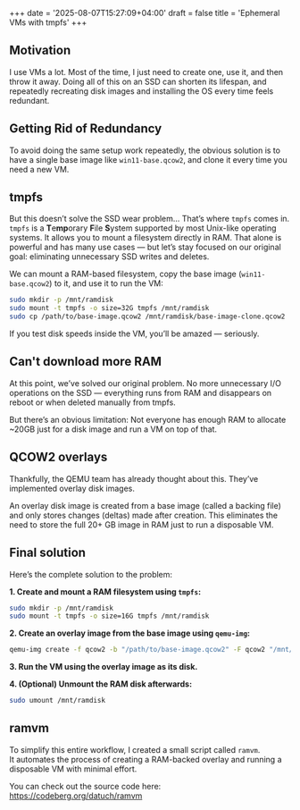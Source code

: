 +++
date = '2025-08-07T15:27:09+04:00'
draft = false
title = 'Ephemeral VMs with tmpfs'
+++

## Motivation

I use VMs a lot. Most of the time, I just need to create one, use it, and then throw it away. Doing all of this on an SSD can shorten its lifespan, and repeatedly recreating disk images and installing the OS every time feels redundant.

## Getting Rid of Redundancy

To avoid doing the same setup work repeatedly, the obvious solution is to have a single base image like `win11-base.qcow2`, and clone it every time you need a new VM.

## tmpfs

But this doesn’t solve the SSD wear problem... That’s where `tmpfs` comes in.  
`tmpfs` is a **T**e**mp**orary **F**ile **S**ystem supported by most Unix-like operating systems. It allows you to mount a filesystem directly in RAM. That alone is powerful and has many use cases — but let’s stay focused on our original goal: eliminating unnecessary SSD writes and deletes.

We can mount a RAM-based filesystem, copy the base image (`win11-base.qcow2`) to it, and use it to run the VM:

```bash
sudo mkdir -p /mnt/ramdisk
sudo mount -t tmpfs -o size=32G tmpfs /mnt/ramdisk
sudo cp /path/to/base-image.qcow2 /mnt/ramdisk/base-image-clone.qcow2
```
If you test disk speeds inside the VM, you’ll be amazed — seriously.

## Can't download more RAM

At this point, we’ve solved our original problem. No more unnecessary I/O operations on the SSD — everything runs from RAM and disappears on reboot or when deleted manually from tmpfs.

But there’s an obvious limitation:
Not everyone has enough RAM to allocate ~20GB just for a disk image and run a VM on top of that.

## QCOW2 overlays

Thankfully, the QEMU team has already thought about this.
They’ve implemented overlay disk images.

An overlay disk image is created from a base image (called a backing file) and only stores changes (deltas) made after creation. This eliminates the need to store the full 20+ GB image in RAM just to run a disposable VM.

## Final solution

Here’s the complete solution to the problem:

**1. Create and mount a RAM filesystem using `tmpfs`:**

```bash
sudo mkdir -p /mnt/ramdisk
sudo mount -t tmpfs -o size=16G tmpfs /mnt/ramdisk
```
**2. Create an overlay image from the base image using `qemu-img`:**

```bash
qemu-img create -f qcow2 -b "/path/to/base-image.qcow2" -F qcow2 "/mnt/ramdisk/base-image-overlay.qcow2"
```
**3. Run the VM using the overlay image as its disk.**

**4. (Optional) Unmount the RAM disk afterwards:**

```bash
sudo umount /mnt/ramdisk
```

## ramvm

To simplify this entire workflow, I created a small script called `ramvm`.  
It automates the process of creating a RAM-backed overlay and running a disposable VM with minimal effort.

You can check out the source code here:  
<a target="_blank" href="https://codeberg.org/datuch/ramvm">https://codeberg.org/datuch/ramvm</a>

